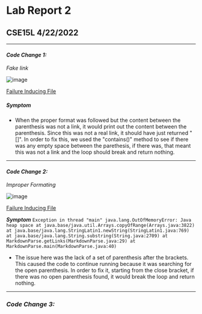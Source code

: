 # Lab Report 2
## CSE15L 4/22/2022

***

#### ***Code Change 1:***

*Fake link*

![image](https://user-images.githubusercontent.com/100736576/165001562-7467c50c-ca84-4f7e-92e7-0a51ce5ca8d4.png)


[Failure Inducing File](https://github.com/nidhidhamnani/markdown-parser/blob/main/test-file8.md)

##### Symptom


- When the proper format was followed but the content between the parenthesis was not a link, it would print out the content between the parenthesis. Since this was not a real link, it should have just returned "[]". In order to fix this, we used the "contains()" method to see if there was any empty space between the parethesis, if there was, that meant this was not a link and the loop should break and return nothing. 

***

#### ***Code Change 2:***

*Improper Formating*

![image](https://user-images.githubusercontent.com/100736576/165000879-33a5621e-7d62-4524-a436-bf7d474c1391.png)

[Failure Inducing File](https://github.com/nidhidhamnani/markdown-parser/blob/main/test-file4.md)

***Symptom***
`Exception in thread "main" java.lang.OutOfMemoryError: Java heap space at java.base/java.util.Arrays.copyOfRange(Arrays.java:3822) at java.base/java.lang.StringLatin1.newString(StringLatin1.java:769) at java.base/java.lang.String.substring(String.java:2709) at MarkdownParse.getLinks(MarkdownParse.java:29) at MarkdownParse.main(MarkdownParse.java:40)`
- The issue here was the lack of a set of parenthesis after the brackets. This caused the code to continue running because it was searching for the open parenthesis. In order to fix it, starting from the close bracket, if there was no open parenthesis found, it would break the loop and return nothing.

***

### ***Code Change 3:***


